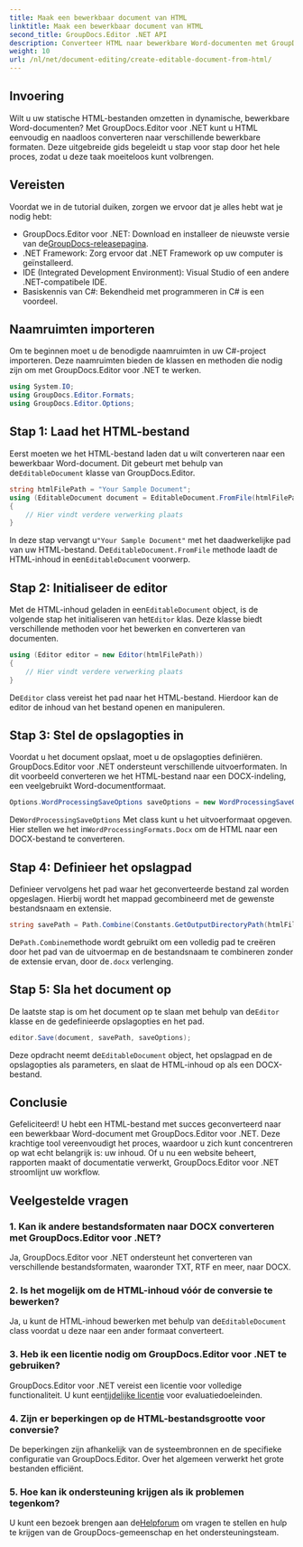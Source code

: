 ```yaml
---
title: Maak een bewerkbaar document van HTML
linktitle: Maak een bewerkbaar document van HTML
second_title: GroupDocs.Editor .NET API
description: Converteer HTML naar bewerkbare Word-documenten met GroupDocs.Editor voor .NET met deze stapsgewijze handleiding. Perfect voor het stroomlijnen van uw documentbeheerworkflow.
weight: 10
url: /nl/net/document-editing/create-editable-document-from-html/
---
```

## Invoering
Wilt u uw statische HTML-bestanden omzetten in dynamische, bewerkbare Word-documenten? Met GroupDocs.Editor voor .NET kunt u HTML eenvoudig en naadloos converteren naar verschillende bewerkbare formaten. Deze uitgebreide gids begeleidt u stap voor stap door het hele proces, zodat u deze taak moeiteloos kunt volbrengen.
## Vereisten
Voordat we in de tutorial duiken, zorgen we ervoor dat je alles hebt wat je nodig hebt:
-  GroupDocs.Editor voor .NET: Download en installeer de nieuwste versie van de[GroupDocs-releasepagina](https://releases.groupdocs.com/editor/net/).
- .NET Framework: Zorg ervoor dat .NET Framework op uw computer is geïnstalleerd.
- IDE (Integrated Development Environment): Visual Studio of een andere .NET-compatibele IDE.
- Basiskennis van C#: Bekendheid met programmeren in C# is een voordeel.
## Naamruimten importeren
Om te beginnen moet u de benodigde naamruimten in uw C#-project importeren. Deze naamruimten bieden de klassen en methoden die nodig zijn om met GroupDocs.Editor voor .NET te werken.
```csharp
using System.IO;
using GroupDocs.Editor.Formats;
using GroupDocs.Editor.Options;
```
## Stap 1: Laad het HTML-bestand
 Eerst moeten we het HTML-bestand laden dat u wilt converteren naar een bewerkbaar Word-document. Dit gebeurt met behulp van de`EditableDocument` klasse van GroupDocs.Editor.

```csharp
string htmlFilePath = "Your Sample Document";
using (EditableDocument document = EditableDocument.FromFile(htmlFilePath, null))
{
    // Hier vindt verdere verwerking plaats
}
```
 In deze stap vervangt u`"Your Sample Document"` met het daadwerkelijke pad van uw HTML-bestand. De`EditableDocument.FromFile` methode laadt de HTML-inhoud in een`EditableDocument` voorwerp.
## Stap 2: Initialiseer de editor
 Met de HTML-inhoud geladen in een`EditableDocument` object, is de volgende stap het initialiseren van het`Editor` klas. Deze klasse biedt verschillende methoden voor het bewerken en converteren van documenten.

```csharp
using (Editor editor = new Editor(htmlFilePath))
{
    // Hier vindt verdere verwerking plaats
}
```
 De`Editor` class vereist het pad naar het HTML-bestand. Hierdoor kan de editor de inhoud van het bestand openen en manipuleren.
## Stap 3: Stel de opslagopties in
Voordat u het document opslaat, moet u de opslagopties definiëren. GroupDocs.Editor voor .NET ondersteunt verschillende uitvoerformaten. In dit voorbeeld converteren we het HTML-bestand naar een DOCX-indeling, een veelgebruikt Word-documentformaat.

```csharp
Options.WordProcessingSaveOptions saveOptions = new WordProcessingSaveOptions(WordProcessingFormats.Docx);
```
 De`WordProcessingSaveOptions` Met class kunt u het uitvoerformaat opgeven. Hier stellen we het in`WordProcessingFormats.Docx` om de HTML naar een DOCX-bestand te converteren.
## Stap 4: Definieer het opslagpad
Definieer vervolgens het pad waar het geconverteerde bestand zal worden opgeslagen. Hierbij wordt het mappad gecombineerd met de gewenste bestandsnaam en extensie.

```csharp
string savePath = Path.Combine(Constants.GetOutputDirectoryPath(htmlFilePath), Path.GetFileNameWithoutExtension(htmlFilePath) + ".docx");
```
 De`Path.Combine`methode wordt gebruikt om een volledig pad te creëren door het pad van de uitvoermap en de bestandsnaam te combineren zonder de extensie ervan, door de`.docx` verlenging.
## Stap 5: Sla het document op
 De laatste stap is om het document op te slaan met behulp van de`Editor` klasse en de gedefinieerde opslagopties en het pad.

```csharp
editor.Save(document, savePath, saveOptions);
```
 Deze opdracht neemt de`EditableDocument` object, het opslagpad en de opslagopties als parameters, en slaat de HTML-inhoud op als een DOCX-bestand.
## Conclusie
Gefeliciteerd! U hebt een HTML-bestand met succes geconverteerd naar een bewerkbaar Word-document met GroupDocs.Editor voor .NET. Deze krachtige tool vereenvoudigt het proces, waardoor u zich kunt concentreren op wat echt belangrijk is: uw inhoud. Of u nu een website beheert, rapporten maakt of documentatie verwerkt, GroupDocs.Editor voor .NET stroomlijnt uw workflow.
## Veelgestelde vragen
### 1. Kan ik andere bestandsformaten naar DOCX converteren met GroupDocs.Editor voor .NET?
Ja, GroupDocs.Editor voor .NET ondersteunt het converteren van verschillende bestandsformaten, waaronder TXT, RTF en meer, naar DOCX.
### 2. Is het mogelijk om de HTML-inhoud vóór de conversie te bewerken?
 Ja, u kunt de HTML-inhoud bewerken met behulp van de`EditableDocument` class voordat u deze naar een ander formaat converteert.
### 3. Heb ik een licentie nodig om GroupDocs.Editor voor .NET te gebruiken?
 GroupDocs.Editor voor .NET vereist een licentie voor volledige functionaliteit. U kunt een[tijdelijke licentie](https://purchase.groupdocs.com/temporary-license/) voor evaluatiedoeleinden.
### 4. Zijn er beperkingen op de HTML-bestandsgrootte voor conversie?
De beperkingen zijn afhankelijk van de systeembronnen en de specifieke configuratie van GroupDocs.Editor. Over het algemeen verwerkt het grote bestanden efficiënt.
### 5. Hoe kan ik ondersteuning krijgen als ik problemen tegenkom?
 U kunt een bezoek brengen aan de[Helpforum](https://forum.groupdocs.com/c/editor/20) om vragen te stellen en hulp te krijgen van de GroupDocs-gemeenschap en het ondersteuningsteam.